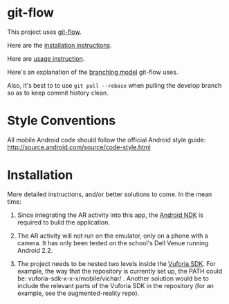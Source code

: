 git-flow
========
This project uses [git-flow](https://github.com/nvie/gitflow/).

Here are the [installation instructions](https://github.com/nvie/gitflow/wiki/Installation).

Here are [usage instruction](http://jeffkreeftmeijer.com/2010/why-arent-you-using-git-flow/).

Here's an explanation of the [branching model](http://nvie.com/posts/a-successful-git-branching-model/) git-flow uses.

Also, it's best to to use `git pull --rebase` when pulling the develop branch so as to keep commit history clean.

Style Conventions
=================

All mobile Android code should follow the official Android style guide: http://source.android.com/source/code-style.html

Installation
===========

More detailed instructions, and/or better solutions to come. In the mean time:

1. Since integrating the AR activity into this app, the [Android NDK](http://developer.android.com/sdk/index.html) is required to build the application.

2. The AR activity will not run on the emulator, only on a phone with a camera. It has only been tested on the school's Dell Venue running Android 2.2.

3. The project needs to be nested two levels inside the [Vuforia SDK](https://ar.qualcomm.at/qdevnet/). For example, the way that the repository is currently set up, the PATH could be: vuforia-sdk-x-x-x/mobile/vichar/ . Another solution would be to include the relevant parts of the Vuforia SDK in the repository (for an example, see the augmented-reality repo).



